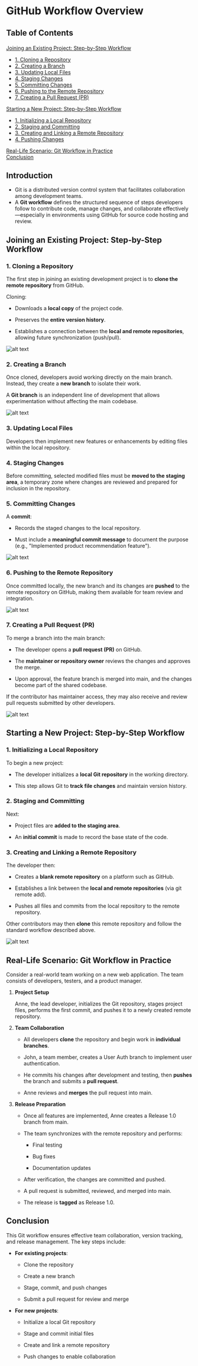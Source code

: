 <h1>GitHub Workflow Overview</h1>

<h2>Table of Contents</h2>
<div class="alert alert-block alert-info" style="margin-top: 20px">
    <a href="#join-existing-project">Joining an Existing Project: Step-by-Step Workflow</a><br>
        <ul>
            <li><a href="#cloning-repository">1. Cloning a Repository</a></li>
            <li><a href="#creating-branch">2. Creating a Branch</a></li>
            <li><a href="#updating-local-files">3. Updating Local Files</a></li>
            <li><a href="#staging-changes">4. Staging Changes</a></li>
            <li><a href="#committing-changes">5. Committing Changes</a></li>
            <li><a href="#pushing-to-remote-repository">6. Pushing to the Remote Repository</a></li>
            <li><a href="#creating-pull-request">7. Creating a Pull Request (PR)</a></li>
        </ul>
    <a href="#starting-new-project">Starting a New Project: Step-by-Step Workflow</a><br>
        <ul>
            <li><a href="#initializing-local-repository">1. Initializing a Local Repository</a></li>
            <li><a href="#staging-and-committing">2. Staging and Committing</a></li>
            <li><a href="#creating-and-linking-remote-repository">3. Creating and Linking a Remote Repository</a></li>
            <li><a href="#pushing-changes">4. Pushing Changes</a></li>
        </ul>
    <a href="#real-life-scenario">Real-Life Scenario: Git Workflow in Practice</a><br>
    <a href="#conclusion">Conclusion</a>

</div>

<h2>Introduction</h2>

- Git is a distributed version control system that facilitates collaboration among development teams. 
- A **Git workflow** defines the structured sequence of steps developers follow to contribute code, manage changes, and collaborate effectively—especially in environments using GitHub for source code hosting and review.

  


<h2 id="join-existing-project">Joining an Existing Project: Step-by-Step Workflow</h2>


<h3 id="cloning-repository">1. Cloning a Repository</h3>


The first step in joining an existing development project is to **clone the remote repository** from GitHub.

Cloning:

- Downloads a **local copy** of the project code.
    
- Preserves the **entire version history**.
    
- Establishes a connection between the **local and remote repositories**, allowing future synchronization (push/pull).
    
![alt text](images/04_01.png)
  

<h3 id="creating-branch">2. Creating a Branch</h3>


Once cloned, developers avoid working directly on the main branch. Instead, they create a **new branch** to isolate their work.

A **Git branch** is an independent line of development that allows experimentation without affecting the main codebase.

  

![alt text](images/04_02.png)
  

<h3 id="updating-local-files">3. Updating Local Files</h3>

Developers then implement new features or enhancements by editing files within the local repository.


<h3 id="staging-changes">4. Staging Changes</h3>

Before committing, selected modified files must be **moved to the staging area**, a temporary zone where changes are reviewed and prepared for inclusion in the repository.

  

<h3 id="committing-changes">5. Committing Changes</h3>

  

A **commit**:

- Records the staged changes to the local repository.
    
- Must include a **meaningful commit message** to document the purpose (e.g., "Implemented product recommendation feature").
    
![alt text](images/04_03.png) 
  

<h3 id="pushing-to-remote-repository">6. Pushing to the Remote Repository</h3>

  

Once committed locally, the new branch and its changes are **pushed** to the remote repository on GitHub, making them available for team review and integration.

![alt text](images/04_04.png) 
  

<h3 id="creating-pull-request">7. Creating a Pull Request (PR)</h3>

  

To merge a branch into the main branch:

- The developer opens a **pull request (PR)** on GitHub.
    
- The **maintainer or repository owner** reviews the changes and approves the merge.
    
- Upon approval, the feature branch is merged into main, and the changes become part of the shared codebase.
    

  

If the contributor has maintainer access, they may also receive and review pull requests submitted by other developers.

![alt text](images/04_05.png) 


<h2 id="starting-new-project">Starting a New Project: Step-by-Step Workflow</h2>


<h3 id="initializing-local-repository">1. Initializing a Local Repository</h3>

  

To begin a new project:

- The developer initializes a **local Git repository** in the working directory.
    
- This step allows Git to **track file changes** and maintain version history.
    

  

<h3 id="staging-and-committing">2. Staging and Committing</h3>

  

Next:

- Project files are **added to the staging area**.
    
- An **initial commit** is made to record the base state of the code.
    

  

<h3 id="creating-and-linking-remote-repository">3. Creating and Linking a Remote Repository</h3>

  

The developer then:

- Creates a **blank remote repository** on a platform such as GitHub.
    
- Establishes a link between the **local and remote repositories** (via git remote add).
    
- Pushes all files and commits from the local repository to the remote repository.
    

  

Other contributors may then **clone** this remote repository and follow the standard workflow described above.

![alt text](images/04_06.png) 

<h2 id="real-life-scenario">Real-Life Scenario: Git Workflow in Practice</h2>

  

Consider a real-world team working on a new web application. The team consists of developers, testers, and a product manager.

1. **Project Setup**
    
    Anne, the lead developer, initializes the Git repository, stages project files, performs the first commit, and pushes it to a newly created remote repository.
    
2. **Team Collaboration**
    
    - All developers **clone** the repository and begin work in **individual branches**.
        
    - John, a team member, creates a User Auth branch to implement user authentication.
        
    - He commits his changes after development and testing, then **pushes** the branch and submits a **pull request**.
        
    - Anne reviews and **merges** the pull request into main.
        
    
3. **Release Preparation**
    
    - Once all features are implemented, Anne creates a Release 1.0 branch from main.
        
    - The team synchronizes with the remote repository and performs:
        
        - Final testing
            
        - Bug fixes
            
        - Documentation updates
            
        
    - After verification, the changes are committed and pushed.
        
    - A pull request is submitted, reviewed, and merged into main.
        
    - The release is **tagged** as Release 1.0.
        
    


<h2 id="conclusion">Conclusion</h2>

This Git workflow ensures effective team collaboration, version tracking, and release management. The key steps include:

- **For existing projects**:
    
    - Clone the repository
        
    - Create a new branch
        
    - Stage, commit, and push changes
        
    - Submit a pull request for review and merge
        
    
- **For new projects**:
    
    - Initialize a local Git repository
        
    - Stage and commit initial files
        
    - Create and link a remote repository
        
    - Push changes to enable collaboration
        

